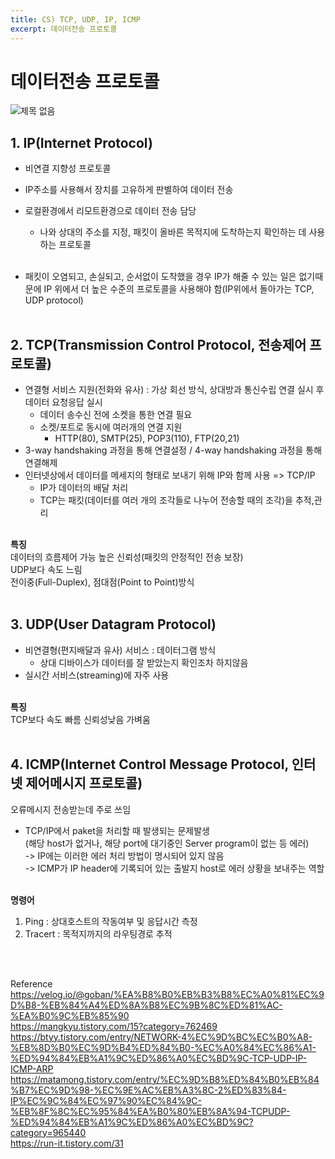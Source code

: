 ```yaml
---
title: CS) TCP, UDP, IP, ICMP
excerpt: 데이터전송 프로토콜
---
```


# 데이터전송 프로토콜

![제목 없음](https://user-images.githubusercontent.com/103614357/183255734-ad7fc183-e5ea-4e8f-ac3d-ab273c9518da.png)  


## 1. IP(Internet Protocol)
- 비연결 지향성 프로토콜
- IP주소를 사용해서 장치를 고유하게 판별하여 데이터 전송
- 로컬환경에서 리모트환경으로 데이터 전송 담당
  - 나와 상대의 주소를 지정, 패킷이 올바른 목적지에 도착하는지 확인하는 데 사용하는 프로토콜 <br/><br/>

-  패킷이 오염되고, 손실되고, 순서없이 도착했을 경우 IP가 해줄 수 있는 일은 없기때문에 IP 위에서 더 높은 수준의 프로토콜을 사용해야 함(IP위에서 돌아가는 TCP, UDP protocol) <br/><br/>


## 2. TCP(Transmission Control Protocol, 전송제어 프로토콜)
- 연결형 서비스 지원(전화와 유사) : 가상 회선 방식, 상대방과 통신수립 연결 실시 후 데이터 요청응답 실시
  - 데이터 송수신 전에 소켓을 통한 연결 필요
  - 소켓/포트로 동시에 여러개의 연결 지원
    - HTTP(80), SMTP(25), POP3(110), FTP(20,21)
- 3-way handshaking 과정을 통해 연결설정 / 4-way handshaking 과정을 통해 연결해제
- 인터넷상에서 데이터를 메세지의 형태로 보내기 위해 IP와 함께 사용 => TCP/IP  
  - IP가 데이터의 배달 처리
  - TCP는 패킷(데이터를 여러 개의 조각들로 나누어 전송할 때의 조각)을 추적,관리 <br/><br/> 

**특징**  
데이터의 흐름제어 가능
높은 신뢰성(패킷의 안정적인 전송 보장)  
UDP보다 속도 느림  
전이중(Full-Duplex), 점대점(Point to Point)방식 <br/><br/>


## 3. UDP(User Datagram Protocol)
- 비연결형(편지배달과 유사) 서비스 : 데이터그램 방식
  - 상대 디바이스가 데이터를 잘 받았는지 확인조차 하지않음
- 실시간 서비스(streaming)에 자주 사용 <br/><br/> 

**특징**  
TCP보다 속도 빠름 
신뢰성낮음
가벼움 <br/><br/>


## 4. ICMP(Internet Control Message Protocol, 인터넷 제어메시지 프로토콜)  
오류메시지 전송받는데 주로 쓰임  
- TCP/IP에서 paket을 처리할 때 발생되는 문제발생  
  (해당 host가 없거나, 해당 port에 대기중인 Server program이 없는 등 에러)      
  -> IP에는 이러한 에러 처리 방법이 명시되어 있지 않음  
  -> ICMP가 IP header에 기록되어 있는 출발지 host로 에러 상황을 보내주는 역할 <br/><br/>

**명령어**
1. Ping : 상대호스트의 작동여부 및 응답시간 측정
2. Tracert : 목적지까지의 라우팅경로 추적


<br/><br/>

Reference  
https://velog.io/@goban/%EA%B8%B0%EB%B3%B8%EC%A0%81%EC%9D%B8-%EB%84%A4%ED%8A%B8%EC%9B%8C%ED%81%AC-%EA%B0%9C%EB%85%90  
https://mangkyu.tistory.com/15?category=762469  
https://btyy.tistory.com/entry/NETWORK-4%EC%9D%BC%EC%B0%A8-%EB%8D%B0%EC%9D%B4%ED%84%B0-%EC%A0%84%EC%86%A1-%ED%94%84%EB%A1%9C%ED%86%A0%EC%BD%9C-TCP-UDP-IP-ICMP-ARP  
https://matamong.tistory.com/entry/%EC%9D%B8%ED%84%B0%EB%84%B7%EC%9D%98-%EC%9E%AC%EB%A3%8C-2%ED%83%84-IP%EC%9C%84%EC%97%90%EC%84%9C-%EB%8F%8C%EC%95%84%EA%B0%80%EB%8A%94-TCPUDP-%ED%94%84%EB%A1%9C%ED%86%A0%EC%BD%9C?category=965440  
https://run-it.tistory.com/31  
<br/>
